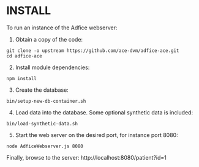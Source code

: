 # INSTALL

To run an instance of the Adfice webserver:

1. Obtain a copy of the code:

```
git clone -o upstream https://github.com/ace-dvm/adfice-ace.git
cd adfice-ace
```

2. Install module dependencies:

```
npm install
```

3. Create the database:

```
bin/setup-new-db-container.sh
```

4. Load data into the database. Some optional synthetic data is included:

```
bin/load-synthetic-data.sh
```

5. Start the web server on the desired port, for instance port 8080:

```
node AdficeWebserver.js 8080
```

Finally, browse to the server: http://localhost:8080/patient?id=1
